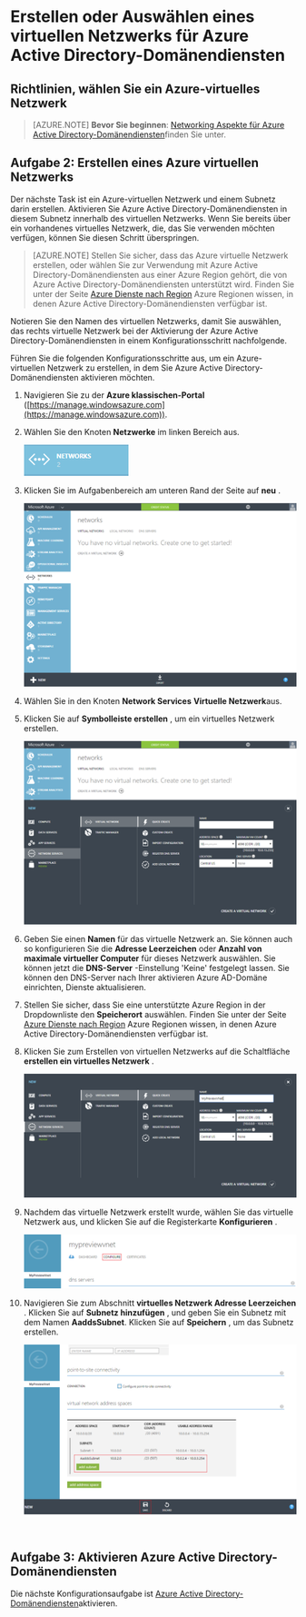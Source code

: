 <properties
    pageTitle="Azure-Active Directory-Domänendiensten: Erstellen, oder wählen Sie ein virtuelle Netzwerk | Microsoft Azure"
    description="Erste Schritte mit Azure Active Directory-Domänendiensten"
    services="active-directory-ds"
    documentationCenter=""
    authors="mahesh-unnikrishnan"
    manager="stevenpo"
    editor="curtand"/>

<tags
    ms.service="active-directory-ds"
    ms.workload="identity"
    ms.tgt_pltfrm="na"
    ms.devlang="na"
    ms.topic="get-started-article"
    ms.date="10/03/2016"
    ms.author="maheshu"/>

# <a name="create-or-select-a-virtual-network-for-azure-ad-domain-services"></a>Erstellen oder Auswählen eines virtuellen Netzwerks für Azure Active Directory-Domänendiensten

## <a name="guidelines-to-select-an-azure-virtual-network"></a>Richtlinien, wählen Sie ein Azure-virtuelles Netzwerk
> [AZURE.NOTE] **Bevor Sie beginnen**: [Networking Aspekte für Azure Active Directory-Domänendiensten](active-directory-ds-networking.md)finden Sie unter.


## <a name="task-2-create-an-azure-virtual-network"></a>Aufgabe 2: Erstellen eines Azure virtuellen Netzwerks
Der nächste Task ist ein Azure-virtuellen Netzwerk und einem Subnetz darin erstellen. Aktivieren Sie Azure Active Directory-Domänendiensten in diesem Subnetz innerhalb des virtuellen Netzwerks. Wenn Sie bereits über ein vorhandenes virtuelles Netzwerk, die, das Sie verwenden möchten verfügen, können Sie diesen Schritt überspringen.

> [AZURE.NOTE] Stellen Sie sicher, dass das Azure virtuelle Netzwerk erstellen, oder wählen Sie zur Verwendung mit Azure Active Directory-Domänendiensten aus einer Azure Region gehört, die von Azure Active Directory-Domänendiensten unterstützt wird. Finden Sie unter der Seite [Azure Dienste nach Region](https://azure.microsoft.com/regions/#services/) Azure Regionen wissen, in denen Azure Active Directory-Domänendiensten verfügbar ist.

Notieren Sie den Namen des virtuellen Netzwerks, damit Sie auswählen, das rechts virtuelle Netzwerk bei der Aktivierung der Azure Active Directory-Domänendiensten in einem Konfigurationsschritt nachfolgende.

Führen Sie die folgenden Konfigurationsschritte aus, um ein Azure-virtuellen Netzwerk zu erstellen, in dem Sie Azure Active Directory-Domänendiensten aktivieren möchten.

1. Navigieren Sie zu der **Azure klassischen-Portal** ([https://manage.windowsazure.com](https://manage.windowsazure.com)).

2. Wählen Sie den Knoten **Netzwerke** im linken Bereich aus.

    ![Knoten Netzwerke](./media/active-directory-domain-services-getting-started/networks-node.png)

3. Klicken Sie im Aufgabenbereich am unteren Rand der Seite auf **neu** .

    ![Knoten virtuelle Netzwerke](./media/active-directory-domain-services-getting-started/virtual-networks.png)

4. Wählen Sie in den Knoten **Network Services** **Virtuelle Netzwerk**aus.

5. Klicken Sie auf **Symbolleiste erstellen** , um ein virtuelles Netzwerk erstellen.

    ![Erstellen von virtuelles Netzwerk - Symbolleiste](./media/active-directory-domain-services-getting-started/virtual-network-quickcreate.png)

6. Geben Sie einen **Namen** für das virtuelle Netzwerk an. Sie können auch so konfigurieren Sie die **Adresse Leerzeichen** oder **Anzahl von maximale virtueller Computer** für dieses Netzwerk auswählen. Sie können jetzt die **DNS-Server** -Einstellung 'Keine' festgelegt lassen. Sie können den DNS-Server nach Ihrer aktivieren Azure AD-Domäne einrichten, Dienste aktualisieren.

7. Stellen Sie sicher, dass Sie eine unterstützte Azure Region in der Dropdownliste den **Speicherort** auswählen. Finden Sie unter der Seite [Azure Dienste nach Region](https://azure.microsoft.com/regions/#services/) Azure Regionen wissen, in denen Azure Active Directory-Domänendiensten verfügbar ist.

8. Klicken Sie zum Erstellen von virtuellen Netzwerks auf die Schaltfläche **erstellen ein virtuelles Netzwerk** .

    ![Erstellen eines virtuellen Netzwerks für Azure Active Directory-Domänendiensten.](./media/active-directory-domain-services-getting-started/create-vnet.png)

9. Nachdem das virtuelle Netzwerk erstellt wurde, wählen Sie das virtuelle Netzwerk aus, und klicken Sie auf die Registerkarte **Konfigurieren** .

    ![Erstellen Sie ein Subnetz](./media/active-directory-domain-services-getting-started/create-vnet-properties.png)

10. Navigieren Sie zum Abschnitt **virtuelles Netzwerk Adresse Leerzeichen** . Klicken Sie auf **Subnetz hinzufügen** , und geben Sie ein Subnetz mit dem Namen **AaddsSubnet**. Klicken Sie auf **Speichern** , um das Subnetz erstellen.

    ![Erstellen Sie ein Subnetz für Azure Active Directory-Domänendiensten.](./media/active-directory-domain-services-getting-started/create-vnet-add-subnet.png)


<br>

## <a name="task-3---enable-azure-ad-domain-services"></a>Aufgabe 3: Aktivieren Azure Active Directory-Domänendiensten
Die nächste Konfigurationsaufgabe ist [Azure Active Directory-Domänendiensten](active-directory-ds-getting-started-enableaadds.md)aktivieren.
